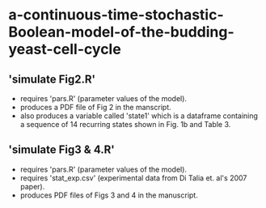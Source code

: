 # a-continuous-time-stochastic-Boolean-model-of-the-budding-yeast-cell-cycle

## 'simulate Fig2.R'
- requires 'pars.R' (parameter values of the model).
- produces a PDF file of Fig 2 in the manscript.
- also produces a variable called 'state1' which is a dataframe containing a sequence of 14 recurring states shown in Fig. 1b and Table 3.

## 'simulate Fig3 & 4.R'
- requires 'pars.R' (parameter values of the model).
- requires 'stat_exp.csv' (experimental data from Di Talia et. al's 2007 paper).
- produces PDF files of Figs 3 and 4 in the manuscript.
